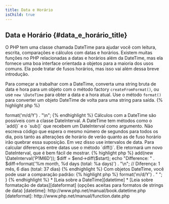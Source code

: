 ```yaml
---
title: Data e Horário
isChild: true
---
```


## Data e Horário {#data_e_horário_title}

O PHP tem uma classe chamada DateTime para ajudar você com leitura, escrita, comparações e cálculos com datas e
horários. Existem muitas funções no PHP relacionadas a datas e horários além da DateTime, mas ela fornece uma boa
interface orientada a objetos para a maioria dos usos comuns. Ela pode tratar de fusos horários, mas isso vai além
dessa breve introdução.

Para começar a trabalhar com a DateTime, converta uma string bruta de data e hora para um objeto com o método factory
`createFromFormat()`, ou use `new \DateTime` para obter a data e a hora atual. Use o método `format()` para converter
um objeto DateTime de volta para uma string para saída.
{% highlight php %}
<?php
$raw = '22. 11. 1968';
$start = \DateTime::createFromFormat('d. m. Y', $raw);

echo "Start date: " . $start->format('m/d/Y') . "\n";
{% endhighlight %}

Cálculos com a DateTime são possíveis com a classe DateInterval. A DateTime tem métodos como o `add()` e o `sub()` que
recebem um DateInterval como argumento. Não escreva código que espera o mesmo número de segundos para todos os dia,
pois tanto as alterações de horário de verão quanto as de fuso horário irão quebrar essa suposição. Em vez disso use
intervalos de data. Para calcular diferenças entre datas use o método `diff()`. Ele retornará um novo DateInterval,
que é bem fácil de mostrar.

{% highlight php %}
<?php
// cria uma cópia de $start e adiciona um mês e 6 dias
$end = clone $start;
$end->add(new \DateInterval('P1M6D'));

$diff = $end->diff($start);
echo "Difference: " . $diff->format('%m month, %d days (total: %a days)') . "\n";
// Diferença: 1 mês, 6 dias (total: 37 dias)
{% endhighlight %}

Com objetos DateTime, você pode usar a comparação padrão:
{% highlight php %}
<?php
if($start < $end) {
    echo "Start is before end!\n";
}
{% endhighlight %}
    
Um último exemplo para demonstrar a classe DatePeriod. Ela é usada para iterar por eventos recorrentes. Ela pode
receber dois objetos DateTime, um início e um fim, e o intervalo para o qual ele retornará todos os eventos no meio.
{% highlight php %}
<?php
// mostra todas as quintas-feiras entre $start e $end
$periodInterval = \DateInterval::createFromDateString('first thursday');
$periodIterator = new \DatePeriod($start, $periodInterval, $end, \DatePeriod::EXCLUDE_START_DATE);
foreach($periodIterator as $date)
{
    //mostra cada data no período
    echo $date->format('m/d/Y') . " ";
}
{% endhighlight %}

* [Leia sobre a DateTime][datetime]
* [Leia sobre formatação de datas][dateformat] (opções aceitas para formatos de strings de data)

[datetime]: http://www.php.net/manual/book.datetime.php
[dateformat]: http://www.php.net/manual/function.date.php
